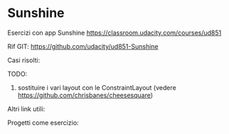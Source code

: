 # Sunshine
Esercizi con app Sunshine
https://classroom.udacity.com/courses/ud851

Rif GIT:
https://github.com/udacity/ud851-Sunshine

Casi risolti:
    
    

TODO:
1) sostituire i vari layout con le ConstraintLayout (vedere https://github.com/chrisbanes/cheesesquare)

Altri link utili:

Progetti come esercizio:

